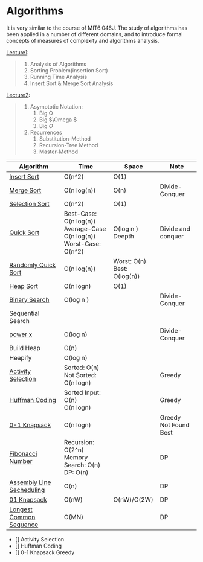 # Algorithms
It is very similar to the course of MIT6.046J. The study of algorithms has been applied in a number of different  domains, and to introduce formal concepts of measures of complexity and algorithms analysis.

[Lecture1](https://github.com/nothairyyq/Algorithms/blob/main/6.046J%20%20Lec01.pdf): 

> 1.  Analysis of Algorithms
> 2. Sorting Problem(insertion Sort)
> 3. Running Time Analysis
> 4. Insert Sort & Merge Sort Analysis

[Lecture2](https://github.com/nothairyyq/Algorithms/blob/main/6.046J%20%20Lec02.pdf): 

> 1. Asymptotic Notation:
>    1. Big O
>    2. Big $\Omega $
>    3. Big $\Theta$
> 2. Recurrences
>    1. Substitution-Method
>    2. Recursion-Tree Method
>    3. Master-Method



| Algorithm     |  Time    |Space|  Note    |
| ---- | ---- | ---- |---- |
|  [Insert Sort](Algorithms/Sort/insertionSort.py)    | O(n^2)      |    O(1)  | |
|  [Merge Sort](Algorithms/Sort/mergeSort.py)    | O(n log(n))     |   O(n)  | Divide-Conquer |
| [Selection Sort](Algorithms/Sort/selectionSort.py)      |  O(n^2)   |   O(1)   | |
|[Quick Sort](Algorithms/Sort/quickSort.py)|Best-Case: O(n log(n)) <br> Average-Case O(n log(n)) <br> Worst-Case: O(n^2)| O(log n ) <br> Deepth | Divide and conquer|
|[Randomly Quick Sort](Alogrithms/Sort/random_quickSort.py)|O(n log(n))|Worst: O(n) <br> Best: O(log(n))||
|[Heap Sort]()|O(n logn)|O(1)||
|  [Binary Search](Algorithms/binarySearch)    |  O(log n )    |     | Divide-Conquer |
|  Sequential Search    |      |      | |
|  [power x](Algorithms/power.py)     | O(log n)    |       | Divide-Conquer  |
|Build Heap|O(n)|||
|Heapify|O(log n)|||
|[Activity Selection](https://github.com/nothairyyq/Algorithms/blob/main/Greedy/activitySelection.py)|Sorted: O(n) <br> Not Sorted: O(n logn)||Greedy|
|[Huffman Coding](https://github.com/nothairyyq/Algorithms/blob/main/Greedy/HuffmanCode.py)|Sorted Input: O(n) <br> O(n logn)||Greedy|
|[0-1 Knapsack](https://github.com/nothairyyq/Algorithms/blob/main/Greedy/01Knapsack.py)|O(n logn)|| Greedy <br> Not Found Best|
|[Fibonacci Number](https://github.com/nothairyyq/Algorithms/blob/main/DP/Fibonacci.py)|Recursion: O(2^n) <br> Memory Search: O(n) <br> DP: O(n)||DP|
|[Assembly Line Secheduling](https://github.com/nothairyyq/Algorithms/blob/main/DP/AssembTime.py)|O(n)||DP|
|[01 Knapsack](https://github.com/nothairyyq/Algorithms/blob/main/DP/01Knapsack.py)|O(nW)|O(nW)/O(2W)|DP|
|[Longest Common Sequence](https://github.com/nothairyyq/Algorithms/blob/main/DP/LCS.py)|O(MN)||DP|


- [] Activity Selection
- [] Huffman Coding
- [] 0-1 Knapsack Greedy
